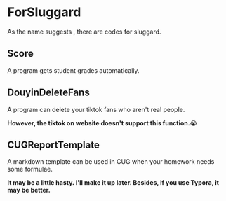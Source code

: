 # ForSluggard

As the name suggests , there are codes for sluggard.

## Score

A program gets student grades automatically.

## DouyinDeleteFans

A program can delete your tiktok fans who aren't real people.

**However, the tiktok on website doesn't support this function.**&#x1F62D;

## CUGReportTemplate

A markdown template can be used in CUG when your homework needs some formulae.

**It may be a little hasty. I'll make it up later. Besides, if you use Typora, it may be better.**